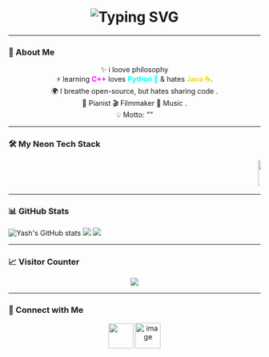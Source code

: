 <div align="center">
  <h1>
    <img src="https://readme-typing-svg.herokuapp.com?font=Fira+Code&size=38&pause=1000&color=FF00FF&center=true&width=700&lines=👁️‍🗨️+Greetings+gitter;I'm+Yash+Naik;Open-Source+errr......." alt="Typing SVG" />
  </h1>
</div>

---

### 🌌 About Me  

<div align="center">
✨ i loove philosophy <br> 
⚡ learning <b style="color:#FF00FF">C++</b> loves <b style="color:#00FFFF">Python 🐍</b> & hates <b style="color:#FFD700">Java ☕</b>. <br> 
🌍 I breathe open-source, but hates sharing code . <br> 
🎹 Pianist 🎬 Filmmaker 🎵 Music . <br> 
💡 Motto: <i>""</i> 
</div> 

---



### 🛠️ My Neon Tech Stack  

<div align="center">
  <marquee scrollamount="12" behavior="scroll" direction="left">
    <img src="https://cdn.jsdelivr.net/gh/devicons/devicon/icons/python/python-original.svg" width="50" height="50"/>
    <img src="https://cdn.jsdelivr.net/gh/devicons/devicon@latest/icons/cplusplus/cplusplus-original.svg" width="50" height="50"/>
    <img src="https://cdn.jsdelivr.net/gh/devicons/devicon/icons/bash/bash-original.svg" width="50" height="50"/>
    <img src="https://cdn.jsdelivr.net/gh/devicons/devicon/icons/html5/html5-original.svg" width="50" height="50"/>
    <img src="https://cdn.jsdelivr.net/gh/devicons/devicon/icons/css3/css3-original.svg" width="50" height="50"/>
    <img src="https://cdn.jsdelivr.net/gh/devicons/devicon/icons/java/java-original.svg" width="50" height="50"/>
    <img src="https://cdn.jsdelivr.net/gh/devicons/devicon/icons/mysql/mysql-original.svg" width="50" height="50"/>
    <img src="https://cdn.jsdelivr.net/gh/devicons/devicon/icons/opencv/opencv-original.svg" width="50" height="50"/>
    <img src="https://cdn.jsdelivr.net/gh/devicons/devicon/icons/react/react-original.svg" width="50" height="50"/>
    <img src="https://cdn.jsdelivr.net/gh/devicons/devicon@latest/icons/blender/blender-original.svg" width="50" height="50" />
    <img src="https://cdn.jsdelivr.net/gh/devicons/devicon@latest/icons/unrealengine/unrealengine-original.svg" width="50" height="50" />
          
  </marquee>
</div>



---

### 📊 GitHub Stats  
![Yash's GitHub stats](https://github-readme-stats.vercel.app/api?username=Yash-ik&show_icons=true&theme=tokyonight)
  <img src="https://github-readme-stats.vercel.app/api/top-langs/?username=yash-ik&layout=compact&theme=dracula&hide_border=true&langs_count=8" />
  <img src="https://github-readme-streak-stats.herokuapp.com/?user=yash-ik&theme=dracula&hide_border=true" />


---

### 📈 Visitor Counter  

<p align="center">
  <img src="https://komarev.com/ghpvc/?username=yash-ik&style=for-the-badge&color=FF00FF&label=Visitors&labelColor=0D0D0D" />
</p>


------

### 🤝 Connect with Me  

<p align="center">
  <a href="https://www.linkedin.com/in/yash-naik-883543355" target="_blank"><img src="https://cdn.jsdelivr.net/gh/devicons/devicon@latest/icons/linkedin/linkedin-original.svg" width="50" height="50" /></a>
  <a href="https://www.instagram.com/yash._.n" target="_blank"><img width="51" height="51" alt="image" src="https://github.com/user-attachments/assets/34197642-b27f-4695-81e1-ff3e82aeda0e" />
</a>
</p>
<!-- ### 🎯 Fun (and Slightly Surreal) Facts  

- I **think in code 💻** and occasionally wonder if caffeine ☕ is my spirit animal.  
- I love **learning**, building random projects, and occasionally overthinking 🔮.  
- I’m obsessed with **open-source**, even if I sometimes hoard my own code 🖤.  

---

<p align="center">
  <img src=""C:\Users\yashn\Downloads\gif.gif"" width="400" />
</p>
